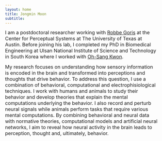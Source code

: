 ```yaml
---
layout: home
title: Jongmin Moon
subtitle: 
---
```


<span style="font-size: 16px !important;">I am a postdoctoral researcher working with <a href="https://gorislab.github.io">Robbe Goris</a> at the Center for Perceptual Systems at The University of Texas at Austin. Before joining his lab, I completed my PhD in Biomedical Engineering at Ulsan National Institute of Science and Technology in South Korea where I worked with <a href="https://pal.unist.ac.kr">Oh-Sang Kwon</a>.</span>

<span style="font-size: 16px !important;">My research focuses on understanding how sensory information is encoded in the brain and transformed into perceptions and thoughts that drive behavior. To address this question, I use a combination of behavioral, computational and electrophisiological techniques. I work with humans and animals to study their behavior and develop theories that explain the mental computations underlying the behavior. I also record and perturb neural signals while animals perform tasks that require various mental computations. By combining behavioral and neural data with normative theories, computational models and artificial neural networks, I aim to reveal how neural activity in the brain leads to perception, thought and, ultimately, behavior.</span>

